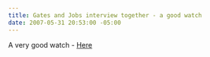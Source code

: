 ```yaml
---
title: Gates and Jobs interview together - a good watch
date: 2007-05-31 20:53:00 -05:00
---
```


A very good watch - [Here](http://d5.allthingsd.com/20070530/d5-gates-jobs-interview/)
